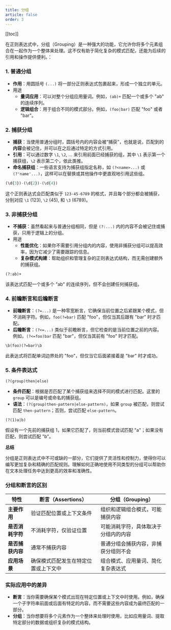 ```yaml
---
title: 分组
article: false
order: 3
---
```


[[toc]]

在正则表达式中，分组（Grouping）是一种强大的功能，它允许你将多个元素组合在一起作为一个整体来处理。这不仅有助于简化复杂的模式匹配，还能为后续的引用和操作提供便利。：

### 1. 普通分组 

- **作用**：用圆括号 `(...)` 将一部分正则表达式包裹起来，形成一个独立的单元。
- 用途
  - **量词应用**：可以对整个分组应用量词。例如，`(ab)+` 匹配一个或多个 "ab" 的连续序列。
  - **逻辑组合**：用于组合不同的模式部分。例如，`(foo|bar)` 匹配 "foo" 或者 "bar"。

### 2. 捕获分组 

- **捕获**：当使用普通分组时，圆括号内的内容会被“捕获”，也就是说，匹配到的**内容**会被记住，并可以在之后通过特定的方式引用。
- **引用**：可以通过数字 `\1`, `\2`, ... 来引用前面已经捕获的组，其中 `\1` 表示第一个捕获组，`\2` 表示第二个，依此类推。
- **命名捕获组**：一些语言支持为捕获组指定名称，如 `(?<name>...)` 或 `(?'name'...)`，这样可以在替换或其他操作中更直观地引用这些组。

```js
(\d{3})-(\d{2})-(\d{4})
```

这个正则表达式会匹配类似于 `123-45-6789` 的格式，并且每个部分都会被捕获，分别对应 `\1` (123), `\2` (45), 和 `\3` (6789)。

### 3. 非捕获分组 

- **不捕获**：虽然看起来与普通分组相同，但是 `(?:...)` 内的内容不会被记住或捕获，只用于逻辑上的分组。
- 用途
  - **性能优化**：如果你不需要引用分组内的内容，使用非捕获分组可以提高效率，因为它减少了需要跟踪的信息。
  - **复杂模式构建**：帮助组织和管理复杂的正则表达式结构，而无需创建额外的捕获组。

```
(?:ab)+
```

该表达式匹配一个或多个 "ab" 的连续序列，但不会创建任何捕获组。

### 4. 前瞻断言和后瞻断言

- **前瞻断言**：`(?=...)` 是一种零宽断言，它确保当前位置之后紧跟某个模式，但不消耗字符。例如，`foo(?=bar)` 匹配 "foo"，但仅当其后跟有 "bar" 时才匹配。
- **后瞻断言**：`(?<=...)` 类似于前瞻断言，但它检查的是当前位置之前的内容。例如，`(?<=foo)bar` 匹配 "bar"，但仅当其前有 "foo" 时才匹配。

```
\b(foo)(?=bar)\b
```

此表达式将匹配单词边界处的 "foo"，但仅当它后面紧接着是 "bar" 时才成功。

### 5. 条件表达式 

`(?(group)then|else)`

- **条件匹配**：根据是否匹配了某个捕获组来选择不同的模式进行匹配。这里的 `group` 可以是编号或命名的捕获组。
- **语法**：`(?(group)then-pattern|else-pattern)`，如果 `group` 被匹配，则尝试匹配 `then-pattern`；否则，尝试匹配 `else-pattern`。

```
(?(1)a|b)
```

假设有一个先前的捕获组 1，如果它匹配了，则当前模式尝试匹配 "a"；如果没有匹配，则尝试匹配 "b"。

**总结**

分组是正则表达式中不可或缺的一部分，它们提供了灵活性和控制力，使得你可以编写更加复杂和精确的匹配规则。理解如何正确地使用不同类型的分组可以帮助你在文本处理任务中达到更高的效率和准确性。

### 分组和断言的区别

| 特性             | 断言（Assertions）                   | 分组（Grouping）                     |
| ---------------- | ------------------------------------ | ------------------------------------ |
| **主要作用**     | 验证匹配位置或上下文条件             | 组织和逻辑组合模式，可能捕获内容     |
| **是否消耗字符** | 不消耗字符，仅验证位置               | 可能消耗字符，具体取决于分组内的内容 |
| **是否捕获内容** | 通常不捕获内容                       | 普通分组会捕获内容，非捕获分组则不会 |
| **应用场景**     | 确保模式匹配发生在特定位置或上下文中 | 组合模式、应用量词、简化复杂表达式   |

### 实际应用中的差异

- **断言**：当你需要确保某个模式出现在特定位置或上下文中时使用。例如，确保一个子字符串前面或后面有特定的内容，而不需要这些内容成为最终匹配的一部分。
- **分组**：当你想要将多个元素作为一个整体来处理时使用，比如应用量词、提取特定部分的数据或组织复杂的模式结构。
